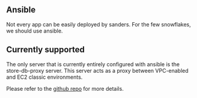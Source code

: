 ## Ansible

Not every app can be easily deployed by sanders.
For the few snowflakes, we should use ansible.

## Currently supported

The only server that is currently entirely configured with ansible is the store-db-proxy server.
This server acts as a proxy between VPC-enabled and EC2 classic environments.

Please refer to the [github repo](https://github.com/hello/ansible) for more details.